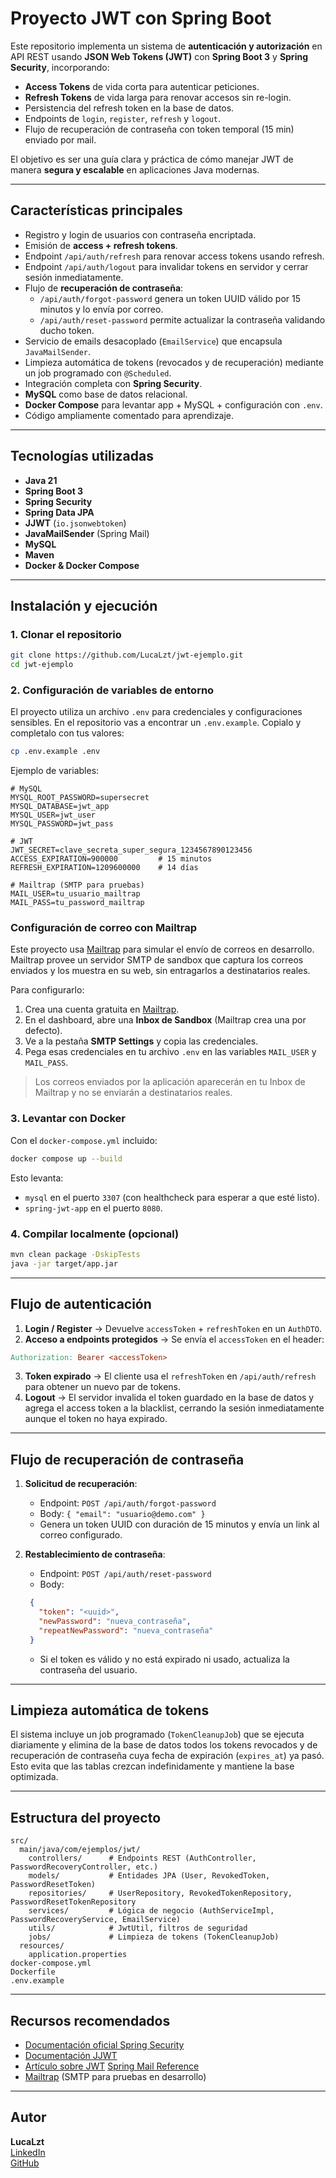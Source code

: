 # Proyecto JWT con Spring Boot

Este repositorio implementa un sistema de **autenticación y autorización** en API REST usando **JSON Web Tokens (JWT)** con **Spring Boot 3** y **Spring Security**, incorporando:
  - **Access Tokens** de vida corta para autenticar peticiones.
  - **Refresh Tokens** de vida larga para renovar accesos sin re-login.
  - Persistencia del refresh token en la base de datos.
  - Endpoints de `login`, `register`, `refresh` y `logout`.
  - Flujo de recuperación de contraseña con token temporal (15 min) enviado por mail. 

El objetivo es ser una guía clara y práctica de cómo manejar JWT de manera **segura y escalable** en aplicaciones Java modernas.

---

## Características principales

- Registro y login de usuarios con contraseña encriptada.
- Emisión de **access + refresh tokens**.
- Endpoint `/api/auth/refresh` para renovar access tokens usando refresh.
- Endpoint `/api/auth/logout` para invalidar tokens en servidor y cerrar sesión inmediatamente.
- Flujo de **recuperación de contraseña**:
  - `/api/auth/forgot-password` genera un token UUID válido por 15 minutos y lo envía por correo.
  - `/api/auth/reset-password` permite actualizar la contraseña validando ducho token.
- Servicio de emails desacoplado (`EmailService`) que encapsula `JavaMailSender`.
- Limpieza automática de tokens (revocados y de recuperación) mediante un job programado con `@Scheduled`.
- Integración completa con **Spring Security**.
- **MySQL** como base de datos relacional.
- **Docker Compose** para levantar app + MySQL + configuración con `.env`.
- Código ampliamente comentado para aprendizaje.

---

## Tecnologías utilizadas

- **Java 21**
- **Spring Boot 3**
- **Spring Security**
- **Spring Data JPA**
- **JJWT** (`io.jsonwebtoken`)
- **JavaMailSender** (Spring Mail)
- **MySQL**
- **Maven**
- **Docker & Docker Compose**

---

## Instalación y ejecución

### 1. Clonar el repositorio

```bash
git clone https://github.com/LucaLzt/jwt-ejemplo.git
cd jwt-ejemplo
```
### 2. Configuración de variables de entorno

El proyecto utiliza un archivo `.env` para credenciales y configuraciones sensibles.
En el repositorio vas a encontrar un `.env.example`. Copialo y completalo con tus valores:

```bash
cp .env.example .env
```

Ejemplo de variables:

```env
# MySQL
MYSQL_ROOT_PASSWORD=supersecret
MYSQL_DATABASE=jwt_app
MYSQL_USER=jwt_user
MYSQL_PASSWORD=jwt_pass

# JWT
JWT_SECRET=clave_secreta_super_segura_1234567890123456
ACCESS_EXPIRATION=900000         # 15 minutos
REFRESH_EXPIRATION=1209600000    # 14 días

# Mailtrap (SMTP para pruebas)
MAIL_USER=tu_usuario_mailtrap
MAIL_PASS=tu_password_mailtrap
```

### Configuración de correo con Mailtrap

Este proyecto usa [Mailtrap](https://mailtrap.io/) para simular el envío de correos en desarrollo.
Mailtrap provee un servidor SMTP de sandbox que captura los correos enviados y los muestra en su web, sin
entragarlos a destinatarios reales.

Para configurarlo:

1. Crea una cuenta gratuita en [Mailtrap](https://mailtrap.io/).
2. En el dashboard, abre una **Inbox de Sandbox** (Mailtrap crea una por defecto).
3. Ve a la pestaña **SMTP Settings** y copia las credenciales.
4. Pega esas credenciales en tu archivo `.env` en las variables `MAIL_USER` y `MAIL_PASS`.

> Los correos enviados por la aplicación aparecerán en tu Inbox de Mailtrap y no se enviarán a destinatarios reales.

### 3. Levantar con Docker

Con el `docker-compose.yml` incluido:

```bash
docker compose up --build
```
Esto levanta:
- `mysql` en el puerto `3307` (con healthcheck para esperar a que esté listo).
- `spring-jwt-app` en el puerto `8080`.

### **4. Compilar localmente (opcional)**

```bash
mvn clean package -DskipTests
java -jar target/app.jar
```
---

## Flujo de autenticación

1. **Login / Register** → Devuelve `accessToken` + `refreshToken` en un `AuthDTO`.
2. **Acceso a endpoints protegidos** → Se envía el `accessToken` en el header:
```makefile
Authorization: Bearer <accessToken>
```
3. **Token expirado** → El cliente usa el `refreshToken` en `/api/auth/refresh` para obtener un nuevo par de tokens.
4. **Logout** → El servidor invalida el token guardado en la base de datos y agrega el access token a la blacklist, cerrando la sesión inmediatamente aunque el token no haya expirado.

---

## Flujo de recuperación de contraseña

1. **Solicitud de recuperación**:
   - Endpoint: `POST /api/auth/forgot-password`
   - Body: `{ "email": "usuario@demo.com" }`
   - Genera un token UUID con duración de 15 minutos y envía un link al correo configurado.
   
2. **Restablecimiento de contraseña**:
   - Endpoint: `POST /api/auth/reset-password`
   - Body: 
   ```json
    {
      "token": "<uuid>",
      "newPassword": "nueva_contraseña",
      "repeatNewPassword": "nueva_contraseña"
    }
    ```
   - Si el token es válido y no está expirado ni usado, actualiza la contraseña del usuario.

---

## Limpieza automática de tokens

El sistema incluye un job programado (`TokenCleanupJob`) que se ejecuta diariamente y elimina
de la base de datos todos los tokens revocados y de recuperación de contraseña cuya fecha de expiración 
(`expires_at`) ya pasó.
Esto evita que las tablas crezcan indefinidamente y mantiene la base optimizada.

---

## Estructura del proyecto

```
src/
  main/java/com/ejemplos/jwt/
    controllers/      # Endpoints REST (AuthController, PasswordRecoveryController, etc.)
    models/           # Entidades JPA (User, RevokedToken, PasswordResetToken)
    repositories/     # UserRepository, RevokedTokenRepository, PasswordResetTokenRepository
    services/         # Lógica de negocio (AuthServiceImpl, PasswordRecoveryService, EmailService)
    utils/            # JwtUtil, filtros de seguridad
    jobs/             # Limpieza de tokens (TokenCleanupJob)
  resources/
    application.properties
docker-compose.yml
Dockerfile
.env.example
```

---

## Recursos recomendados

- [Documentación oficial Spring Security](https://docs.spring.io/spring-security/reference/)
- [Documentación JJWT](https://github.com/jwtk/jjwt)
- [Artículo sobre JWT](https://jwt.io/introduction/)
  [Spring Mail Reference](https://docs.spring.io/spring-framework/reference/integration/email.html)
- [Mailtrap](https://mailtrap.io/) (SMTP para pruebas en desarrollo)

---

## Autor

**LucaLzt**  
[LinkedIn](https://www.linkedin.com/in/luca-lazarte)  
[GitHub](https://github.com/LucaLzt)
